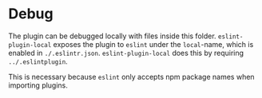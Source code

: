 # Debug

The plugin can be debugged locally with files inside this folder. `eslint-plugin-local` exposes the plugin to `eslint` under the `local`-name, which is enabled in `./.eslintr.json`. `eslint-plugin-local` does this by requiring `../.eslintplugin`.

This is necessary because `eslint` only accepts npm package names when importing plugins.
